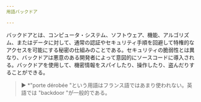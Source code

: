 ```yaml
---
用語バックドア

---
```

バックドアとは、コンピュータ・システム、ソフトウェア、機能、アルゴリズム、またはデータに対して、通常の認証やセキュリティ手順を回避して特権的なアクセスを可能にする秘密の仕組みのことである。セキュリティの脆弱性とは異なり、バックドアは悪意のある開発者によって意図的にソースコードに導入される。バックドアを使用して、機密情報をスパイしたり、操作したり、盗んだりすることができる。

> ► *"porte dérobée "という用語はフランス語ではあまり使われない。英語では "backdoor "が一般的である。